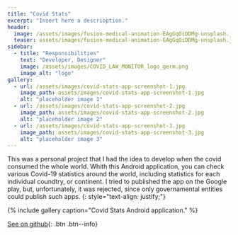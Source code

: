 ```yaml
---
title: "Covid Stats"
excerpt: "Insert here a descrioption."
header:
  image: /assets/images/fusion-medical-animation-EAgGqOiDDMg-unsplash.jpg
  teaser: assets/images/fusion-medical-animation-EAgGqOiDDMg-unsplash.jpg
sidebar:
  - title: "Responsibilities"
    text: "Developer, Designer"
    image: /assets/images/COVID_LAW_MONITOR_logo_germ.png
    image_alt: "logo"
gallery:
  - url: /assets/images/covid-stats-app-screenshot-1.jpg
    image_path: assets/images/covid-stats-app-screenshot-1.jpg
    alt: "placeholder image 1"
  - url: /assets/images/covid-stats-app-screenshot-2.jpg
    image_path: assets/images/covid-stats-app-screenshot-2.jpg
    alt: "placeholder image 2"
  - url: /assets/images/covid-stats-app-screenshot-3.jpg
    image_path: assets/images/covid-stats-app-screenshot-3.jpg
    alt: "placeholder image 3"
---
```


This was a personal project that I had the idea to develop when the covid consumed the whole world.
Whith this Android application, you can check various Covid-19 statistics around the world, including statistics for each individual coundtry, or continent.
I tried to published the app on the Google play, but, unfortunately, it was rejected, since only governamental entities could publish such apps.
{: style="text-align: justify;"}

{% include gallery caption="Covid Stats Android application." %}

[See on github](https://github.com/MiguelRocha2001/CovidStats){: .btn .btn--info}